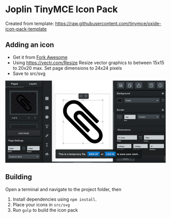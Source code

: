 # Joplin TinyMCE Icon Pack

Created from template: https://raw.githubusercontent.com/tinymce/oxide-icon-pack-template

## Adding an icon

- Get it from [Fork Awesome](https://forkaweso.me/)
- Using https://vectr.com/Resize Resize vector graphics to between 15x15 to 20x20 max. Set page dimensions to 24x24 pixels
- Save to src/svg

![](./IconDimensions.png)

## Building

Open a terminal and navigate to the project folder, then

1. Install dependencies using `npm install`.
2. Place your icons in `src/svg`
3. Run `gulp` to build the icon pack